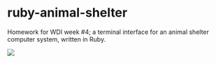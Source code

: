 # ruby-animal-shelter
Homework for WDI week #4; a terminal interface for an animal shelter computer system, written in Ruby.

![](http://i13.photobucket.com/albums/a296/BexB/Screenshot%202016-09-23%2014.08.08.png)